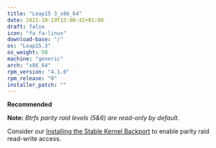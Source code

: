 ```yaml
---
title: "Leap15 3_x86_64"
date: 2021-10-19T15:00:42+01:00
draft: false
icon: "fa fa-linux"
download-base: "/"
os: "Leap15.3"
os_weight: 50
machine: "generic"
arch: "x86_64"
rpm_version: "4.1.0"
rpm_release: "0"
installer_patch: ""
---
```


**Recommended**

**Note:** *Btrfs parity raid levels (5&6) are read-only by default.*

Consider our [Installing the Stable Kernel Backport](https://rockstor.com/docs/howtos/stable_kernel_backport.html)
to enable parity raid read-write access.
